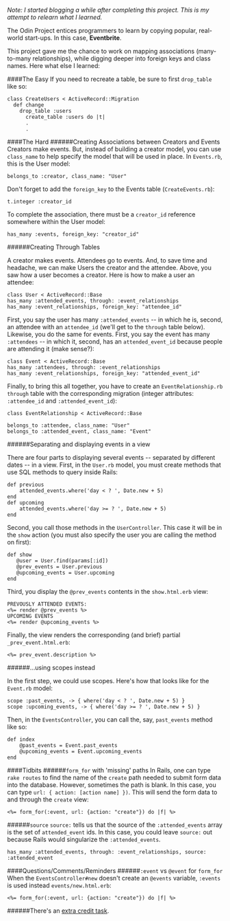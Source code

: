 *Note: I started blogging a while after completing this project. This is my attempt to relearn what I learned.*

The Odin Project entices programmers to learn by copying popular, real-world start-ups. In this case, **Eventbrite**. 

This project gave me the chance to work on mapping associations (many-to-many relationships), while digging deeper into foreign keys and class names. Here what else I learned:

####The Easy
If you need to recreate a table, be sure to first `drop_table` like so:

	class CreateUsers < ActiveRecord::Migration
	  def change
  		drop_table :users
		  create_table :users do |t|
          .
          .
####The Hard
######Creating Associations between Creators and Events
Creators make events. But, instead of building a creator model, you can use `class_name` to  help specify the model that will be used in place. In `Events.rb`, this is the User model: 
	
    belongs_to :creator, class_name: "User"

Don't forget to add the `foreign_key` to the Events table (`CreateEvents.rb`):
	
	t.integer :creator_id
    
To complete the association, there must be a `creator_id` reference somewhere within the User model:
	
    has_many :events, foreign_key: "creator_id"
    
######Creating Through Tables

A creator makes events. Attendees go to events. And, to save time and headache, we can make Users the creator and the attendee. Above, you saw how a user becomes a creator. Here is how to make a user an attendee:

	class User < ActiveRecord::Base
	has_many :attended_events, through: :event_relationships
    has_many :event_relationships, foreign_key: "attendee_id"


First, you say the user has many `:attended_events` -- in which he is, second, an attendee with an `attendee_id` (we'll get to the `through` table below). Likewise, you do the same for events. First, you say the event has many `:attendees` -- in which it, second, has an `attended_event_id` because people are attending it (make sense?):

	class Event < ActiveRecord::Base
	has_many :attendees, through: :event_relationships
    has_many :event_relationships, foreign_key: "attended_event_id"


Finally, to bring this all together, you have to create an `EventRelationship.rb` `through` table with the corresponding migration (integer attributes: `:attendee_id` and `:attended_event_id`):

	class EventRelationship < ActiveRecord::Base

	belongs_to :attendee, class_name: "User"
	belongs_to :attended_event, class_name: "Event"


######Separating and displaying events in a view

There are four parts to displaying several events -- separated by different dates -- in a view. First, in the `User.rb` model, you must create methods that use SQL methods to query inside Rails:

	def previous
    	attended_events.where('day < ? ', Date.new + 5)
	end
	def upcoming
    	attended_events.where('day >= ? ', Date.new + 5)
	end
  
Second, you call those methods in the `UserController`. This case it will be in the `show` action (you must also specify the user you are calling the method on first):

	def show
	   @user = User.find(params[:id])
	   @prev_events = User.previous
       @upcoming_events = User.upcoming
    end

Third, you display the `@prev_events` contents in the `show.html.erb` view:

	PREVOUSLY ATTENDED EVENTS:
	<%= render @prev_events %>
    UPCOMING EVENTS
	<%= render @upcoming_events %>
    
Finally, the view renders the corresponding (and brief) partial `_prev_event.html.erb`:

	<%= prev_event.description %>
    
######...using scopes instead

In the first step, we could use scopes. Here's how that looks like for the `Event.rb` model:

	scope :past_events, -> { where('day < ? ', Date.new + 5) }
	scope :upcoming_events, -> { where('day >= ? ', Date.new + 5) }
    
Then, in the `EventsController`, you can call the, say, `past_events` method like so:

	def index
	    @past_events = Event.past_events
    	@upcoming_events = Event.upcoming_events
	end

####Tidbits
######`form_for` with 'missing' paths
In Rails, one can type `rake routes` to find the name of the `create` path needed to submit form data into the database. However, sometimes the path is blank. In this case, you can type `url: { action: [action name] })`. This will send the form data to and through the `create` view:

	<%= form_for(:event, url: {action: "create"}) do |f| %> 
######`source`
`source:` tells us that the source of the `:attended_events` array is the set of `attended_event` ids. In this case, you could  leave `source:` out because Rails would singularize the `:attended_events`. 

	has_many :attended_events, through: :event_relationships, source: :attended_event

####Questions/Comments/Reminders
######`:event` vs `@event` for `form_for`
When the `EventsController#new` doesn't create an `@events` variable, `:events` is used instead
`events/new.html.erb`:

	<%= form_for(:event, url: {action: "create"}) do |f| %> 

######There's an [extra credit task](http://www.theodinproject.com/ruby-on-rails/associations).
    